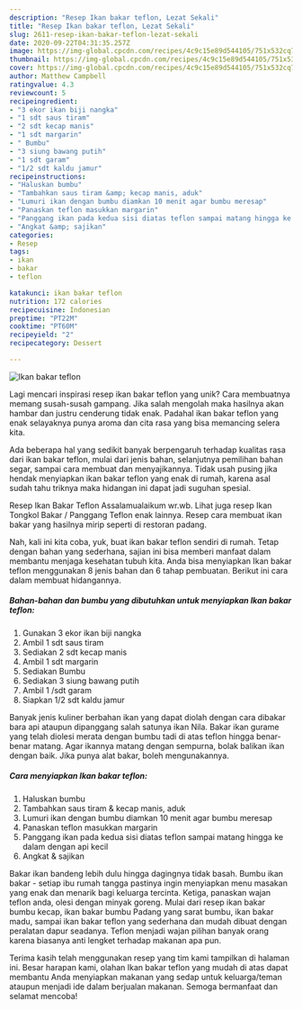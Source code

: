 ```yaml
---
description: "Resep Ikan bakar teflon, Lezat Sekali"
title: "Resep Ikan bakar teflon, Lezat Sekali"
slug: 2611-resep-ikan-bakar-teflon-lezat-sekali
date: 2020-09-22T04:31:35.257Z
image: https://img-global.cpcdn.com/recipes/4c9c15e89d544105/751x532cq70/ikan-bakar-teflon-foto-resep-utama.jpg
thumbnail: https://img-global.cpcdn.com/recipes/4c9c15e89d544105/751x532cq70/ikan-bakar-teflon-foto-resep-utama.jpg
cover: https://img-global.cpcdn.com/recipes/4c9c15e89d544105/751x532cq70/ikan-bakar-teflon-foto-resep-utama.jpg
author: Matthew Campbell
ratingvalue: 4.3
reviewcount: 5
recipeingredient:
- "3 ekor ikan biji nangka"
- "1 sdt saus tiram"
- "2 sdt kecap manis"
- "1 sdt margarin"
- " Bumbu"
- "3 siung bawang putih"
- "1 sdt garam"
- "1/2 sdt kaldu jamur"
recipeinstructions:
- "Haluskan bumbu"
- "Tambahkan saus tiram &amp; kecap manis, aduk"
- "Lumuri ikan dengan bumbu diamkan 10 menit agar bumbu meresap"
- "Panaskan teflon masukkan margarin"
- "Panggang ikan pada kedua sisi diatas teflon sampai matang hingga ke dalam dengan api kecil"
- "Angkat &amp; sajikan"
categories:
- Resep
tags:
- ikan
- bakar
- teflon

katakunci: ikan bakar teflon 
nutrition: 172 calories
recipecuisine: Indonesian
preptime: "PT22M"
cooktime: "PT60M"
recipeyield: "2"
recipecategory: Dessert

---
```



![Ikan bakar teflon](https://img-global.cpcdn.com/recipes/4c9c15e89d544105/751x532cq70/ikan-bakar-teflon-foto-resep-utama.jpg)

Lagi mencari inspirasi resep ikan bakar teflon yang unik? Cara membuatnya memang susah-susah gampang. Jika salah mengolah maka hasilnya akan hambar dan justru cenderung tidak enak. Padahal ikan bakar teflon yang enak selayaknya punya aroma dan cita rasa yang bisa memancing selera kita.

Ada beberapa hal yang sedikit banyak berpengaruh terhadap kualitas rasa dari ikan bakar teflon, mulai dari jenis bahan, selanjutnya pemilihan bahan segar, sampai cara membuat dan menyajikannya. Tidak usah pusing jika hendak menyiapkan ikan bakar teflon yang enak di rumah, karena asal sudah tahu triknya maka hidangan ini dapat jadi suguhan spesial.

Resep Ikan Bakar Teflon Assalamualaikum wr.wb. Lihat juga resep Ikan Tongkol Bakar / Panggang Teflon enak lainnya. Resep cara membuat ikan bakar yang hasilnya mirip seperti di restoran padang.


Nah, kali ini kita coba, yuk, buat ikan bakar teflon sendiri di rumah. Tetap dengan bahan yang sederhana, sajian ini bisa memberi manfaat dalam membantu menjaga kesehatan tubuh kita. Anda bisa menyiapkan Ikan bakar teflon menggunakan 8 jenis bahan dan 6 tahap pembuatan. Berikut ini cara dalam membuat hidangannya.

<!--inarticleads1-->

##### Bahan-bahan dan bumbu yang dibutuhkan untuk menyiapkan Ikan bakar teflon:

1. Gunakan 3 ekor ikan biji nangka
1. Ambil 1 sdt saus tiram
1. Sediakan 2 sdt kecap manis
1. Ambil 1 sdt margarin
1. Sediakan  Bumbu
1. Sediakan 3 siung bawang putih
1. Ambil 1 /sdt garam
1. Siapkan 1/2 sdt kaldu jamur


Banyak jenis kuliner berbahan ikan yang dapat diolah dengan cara dibakar bara api ataupun dipanggang salah satunya ikan Nila. Bakar ikan gurame yang telah diolesi merata dengan bumbu tadi di atas teflon hingga benar-benar matang. Agar ikannya matang dengan sempurna, bolak balikan ikan dengan baik. Jika punya alat bakar, boleh mengunakannya. 

<!--inarticleads2-->

##### Cara menyiapkan Ikan bakar teflon:

1. Haluskan bumbu
1. Tambahkan saus tiram &amp; kecap manis, aduk
1. Lumuri ikan dengan bumbu diamkan 10 menit agar bumbu meresap
1. Panaskan teflon masukkan margarin
1. Panggang ikan pada kedua sisi diatas teflon sampai matang hingga ke dalam dengan api kecil
1. Angkat &amp; sajikan


Bakar ikan bandeng lebih dulu hingga dagingnya tidak basah. Bumbu ikan bakar - setiap ibu rumah tangga pastinya ingin menyiapkan menu masakan yang enak dan menarik bagi keluarga tercinta. Ketiga, panaskan wajan teflon anda, olesi dengan minyak goreng. Mulai dari resep ikan bakar bumbu kecap, ikan bakar bumbu Padang yang sarat bumbu, ikan bakar madu, sampai ikan bakar teflon yang sederhana dan mudah dibuat dengan peralatan dapur seadanya. Teflon menjadi wajan pilihan banyak orang karena biasanya anti lengket terhadap makanan apa pun. 

Terima kasih telah menggunakan resep yang tim kami tampilkan di halaman ini. Besar harapan kami, olahan Ikan bakar teflon yang mudah di atas dapat membantu Anda menyiapkan makanan yang sedap untuk keluarga/teman ataupun menjadi ide dalam berjualan makanan. Semoga bermanfaat dan selamat mencoba!

